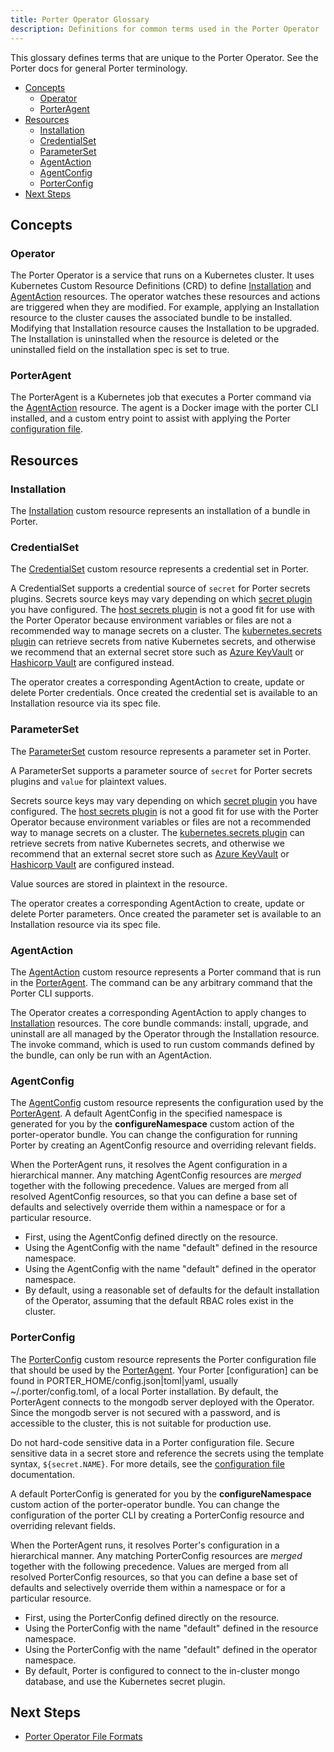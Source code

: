 ```yaml
---
title: Porter Operator Glossary
description: Definitions for common terms used in the Porter Operator
---
```


This glossary defines terms that are unique to the Porter Operator.
See the Porter docs for general Porter terminology.

- [Concepts](#concepts)
  - [Operator](#operator)
  - [PorterAgent](#porteragent)
- [Resources](#resources)
  - [Installation](#installation)
  - [CredentialSet](#credentialset)
  - [ParameterSet](#parameterset)
  - [AgentAction](#agentaction)
  - [AgentConfig](#agentconfig)
  - [PorterConfig](#porterconfig)
- [Next Steps](#next-steps)

## Concepts

### Operator

The Porter Operator is a service that runs on a Kubernetes cluster.
It uses Kubernetes Custom Resource Definitions (CRD) to define [Installation](#installation) and [AgentAction](#agentaction) resources.
The operator watches these resources and actions are triggered when they are modified.
For example, applying an Installation resource to the cluster causes the associated bundle to be installed.
Modifying that Installation resource causes the Installation to be upgraded.
The Installation is uninstalled when the resource is deleted or the uninstalled field on the installation spec is set to true.

### PorterAgent

The PorterAgent is a Kubernetes job that executes a Porter command via the [AgentAction](#agentaction) resource.
The agent is a Docker image with the porter CLI installed, and a custom entry point to assist with applying the Porter [configuration file].

## Resources

### Installation

The [Installation] custom resource represents an installation of a bundle in Porter.

[Installation]: /docs/operator/file-formats/#installation

### CredentialSet

The [CredentialSet] custom resource represents a credential set in Porter.

[CredentialSet]: /docs/operator/file-formats/#credentialset

A CredentialSet supports a credential source of `secret` for Porter secrets 
plugins. Secrets source keys may vary depending on which [secret plugin](/plugins/)
you have configured. The [host secrets plugin](/plugins/host/) is not a
good fit for use with the Porter Operator because environment variables or
files are not a recommended way to manage secrets on a cluster.
The [kubernetes.secrets plugin](/plugins/kubernetes/#secrets) 
can retrieve secrets from native Kubernetes secrets, and otherwise we 
recommend that an external secret store such as [Azure KeyVault](/plugins/azure/#secrets)
or [Hashicorp Vault](/plugins/hashicorp/) are configured instead.

The operator creates a corresponding AgentAction to create, update or delete Porter credentials.
Once created the credential set is available to an Installation resource via its spec file.

### ParameterSet

The [ParameterSet] custom resource represents a parameter set in Porter.

[ParameterSet]: /docs/operator/file-formats/#parameterset

A ParameterSet supports a parameter source of `secret` for Porter secrets 
plugins and `value` for plaintext values.

Secrets source keys may vary depending on which [secret plugin](/plugins/) you have configured.
The [host secrets plugin](/plugins/host/) is not a good fit for use with the Porter Operator because environment variables or
files are not a recommended way to manage secrets on a cluster.
The [kubernetes.secrets plugin](/plugins/kubernetes/#secrets) 
can retrieve secrets from native Kubernetes secrets, and otherwise we 
recommend that an external secret store such as [Azure KeyVault](/plugins/azure/#secrets)
or [Hashicorp Vault](/plugins/hashicorp/) are configured instead.

Value sources are stored in plaintext in the resource.

The operator creates a corresponding AgentAction to create, update or delete Porter parameters.
Once created the parameter set is available to an Installation resource via its spec file.

### AgentAction

The [AgentAction] custom resource represents a Porter command that is run in the [PorterAgent](#porteragent).
The command can be any arbitrary command that the Porter CLI supports.

The Operator creates a corresponding AgentAction to apply changes to [Installation](#installation) resources.
The core bundle commands: install, upgrade, and uninstall are all managed by the Operator through the Installation resource.
The invoke command, which is used to run custom commands defined by the bundle, can only be run with an AgentAction.

[AgentAction]: /docs/operator/file-formats/#agentaction

### AgentConfig

The [AgentConfig] custom resource represents the configuration used by the [PorterAgent](#porteragent).
A default AgentConfig in the specified namespace is generated for you by the **configureNamespace** custom action of the porter-operator bundle.
You can change the configuration for running Porter by creating an AgentConfig resource and overriding relevant fields.

When the PorterAgent runs, it resolves the Agent configuration in a hierarchical manner.
Any matching AgentConfig resources are _merged_ together with the following precedence.
Values are merged from all resolved AgentConfig resources, so that you can define a base set of defaults and selectively override them within a namespace or for a particular resource.

* First, using the AgentConfig defined directly on the resource.
* Using the AgentConfig with the name "default" defined in the resource namespace.
* Using the AgentConfig with the name "default" defined in the operator namespace.
* By default, using a reasonable set of defaults for the default installation of the Operator, assuming that the default RBAC roles exist in the cluster.

[AgentConfig]: /docs/operator/file-formats/#agentconfig

### PorterConfig

The [PorterConfig] custom resource represents the Porter configuration file that should be used by the [PorterAgent](#porteragent).
Your Porter [configuration] can be found in PORTER_HOME/config.json|toml|yaml, usually ~/.porter/config.toml, of a local Porter installation.
By default, the PorterAgent connects to the mongodb server deployed with the Operator.
Since the mongodb server is not secured with a password, and is accessible to the cluster, this is not suitable for production use.

Do not hard-code sensitive data in a Porter configuration file.
Secure sensitive data in a secret store and reference the secrets using the template syntax, `${secret.NAME}`.
For more details, see the [configuration file] documentation.

A default PorterConfig is generated for you by the **configureNamespace** custom action of the porter-operator bundle.
You can change the configuration of the porter CLI by creating a PorterConfig resource and overriding relevant fields.

When the PorterAgent runs, it resolves Porter's configuration in a hierarchical manner.
Any matching PorterConfig resources are _merged_ together with the following precedence.
Values are merged from all resolved PorterConfig resources, so that you can define a base set of defaults and selectively override them within a namespace or for a particular resource.

* First, using the PorterConfig defined directly on the resource.
* Using the PorterConfig with the name "default" defined in the resource namespace.
* Using the PorterConfig with the name "default" defined in the operator namespace.
* By default, Porter is configured to connect to the in-cluster mongo database, and use the Kubernetes secret plugin.

[PorterConfig]: /docs/operator/file-formats/#porterconfig
[configuration file]: /docs/configuration/configuration/#config-file
[Desired State QuickStart]: /quickstart/desired-state/


## Next Steps

* [Porter Operator File Formats](/docs/operator/file-formats/)
